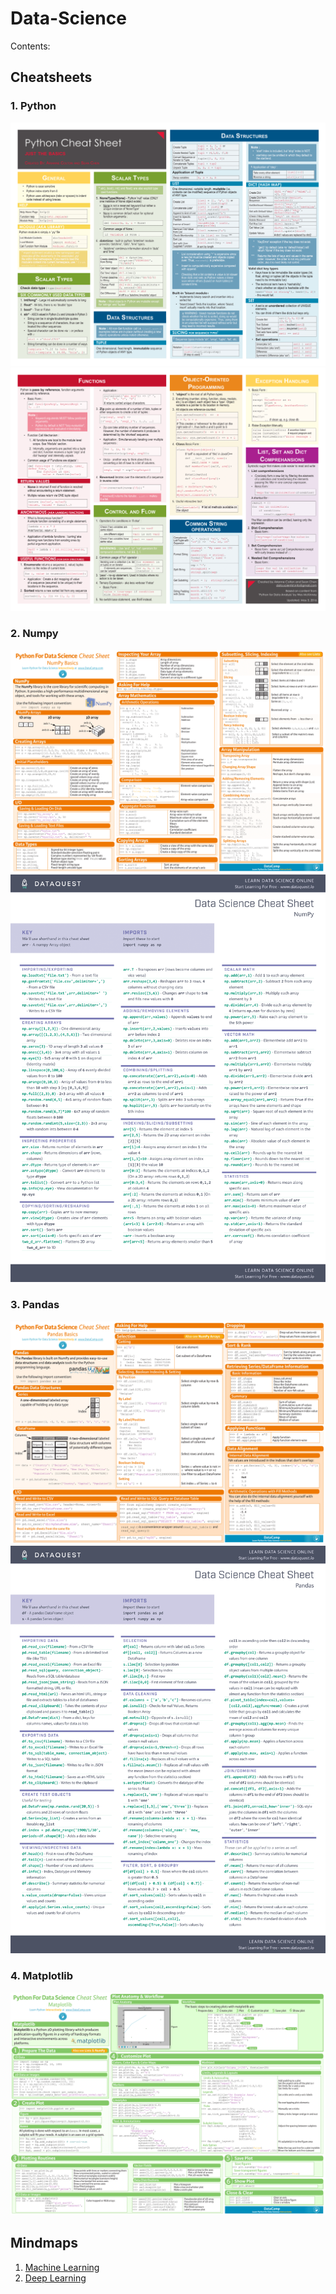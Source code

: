 # Data-Science

Contents:

## Cheatsheets

### 1. Python
![](cheatsheet-python-1.png)
![](cheatsheet-python-2.png)

### 2. Numpy
![](cheatsheet-numpy-1.png)
![](cheatsheet-numpy-1-1.png)

### 3. Pandas
![](cheatsheet-pandas-1.png)
![](pandas-cheat-sheet-1.png)

### 4. Matplotlib
![](cheatsheet-matplotlib-1.png)

## Mindmaps

1. [Machine Learning](https://github.com/GECA-CSE-DEPT/Data-Science/blob/master/Machine%20Learning.pdf)
2. [Deep Learning](https://github.com/GECA-CSE-DEPT/Data-Science/blob/master/Deep%20Learning.pdf)

